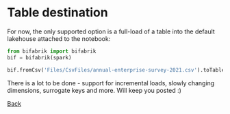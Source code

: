 # Table destination

For now, the only supported option is a full-load of a table into the default lakehouse attached to the notebook:

```python
from bifabrik import bifabrik
bif = bifabrik(spark)

bif.fromCsv('Files/CsvFiles/annual-enterprise-survey-2021.csv').toTable('Survey2021').run()
```

There is a lot to be done - support for incremental loads, slowly changing dimensions, surrogate keys and more. Will keep you posted :)

[Back](../index.md)
